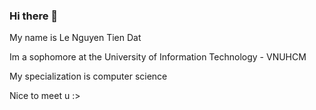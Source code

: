 ### Hi there 👋
My name is Le Nguyen Tien Dat

Im a sophomore  at the University of Information Technology - VNUHCM

My specialization is computer science

Nice to meet  u :>

